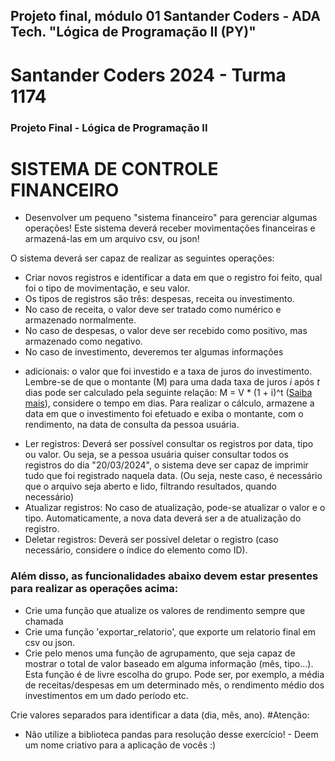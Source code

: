 ## Projeto final, módulo 01 Santander Coders - ADA Tech. "Lógica de Programação II (PY)"

# Santander Coders 2024 - Turma 1174
### Projeto Final - Lógica de Programação II

# SISTEMA DE CONTROLE FINANCEIRO
* Desenvolver um pequeno "sistema financeiro" para gerenciar algumas operações! Este sistema deverá receber movimentações financeiras e armazená-las em um arquivo csv, ou json!
  
O sistema deverá ser capaz de realizar as seguintes operações:

* Criar novos registros e identificar a data em que o registro foi feito, qual foi o tipo de movimentação, e seu valor.
* Os tipos de registros são três: despesas, receita ou investimento.
* No caso de receita, o valor deve ser tratado como numérico e armazenado normalmente.
* No caso de despesas, o valor deve ser recebido como positivo, mas armazenado como negativo.
* No caso de investimento, deveremos ter algumas informações
- adicionais: o valor que foi investido e a taxa de juros do investimento. Lembre-se de que o montante (M) para uma dada taxa de juros *i* após *t* dias pode ser calculado pela seguinte relação: M = V * (1 + i)^t
([Saiba mais](https://matematicafinanceira.org/juros-compostos/)), considere o tempo em dias. Para realizar o cálculo, armazene a data em que o investimento foi efetuado e exiba o montante, com o rendimento, na data de consulta da pessoa usuária.
* Ler registros: Deverá ser possível consultar os registros por data, tipo ou valor. Ou seja, se a pessoa usuária quiser consultar todos os registros do dia "20/03/2024", o sistema deve ser capaz de imprimir tudo que foi registrado naquela data. (Ou seja, neste caso, é necessário que o arquivo seja aberto e lido, filtrando resultados, quando necessário)
* Atualizar registros: No caso de atualização, pode-se atualizar o valor e o tipo. Automaticamente, a nova data deverá ser a de atualização do registro.
* Deletar registros: Deverá ser possível deletar o registro (caso necessário, considere o índice do elemento como ID).
### Além disso, as funcionalidades abaixo devem estar presentes para realizar as operações acima:
* Crie uma função que atualize os valores de rendimento sempre que chamada
* Crie uma função 'exportar_relatorio', que exporte um relatorio final em csv ou json.
* Crie pelo menos uma função de agrupamento, que seja capaz de mostrar o total de valor baseado em alguma informação (mês, tipo...). Esta função é de livre escolha do grupo. Pode ser, por exemplo, a média de receitas/despesas em um determinado mês, o rendimento médio dos investimentos em um dado período etc.

Crie valores separados para identificar a data (dia, mês, ano).
#Atenção:
- Não utilize a biblioteca pandas para resolução desse exercício! - Deem um nome criativo para a aplicação de vocês :)
